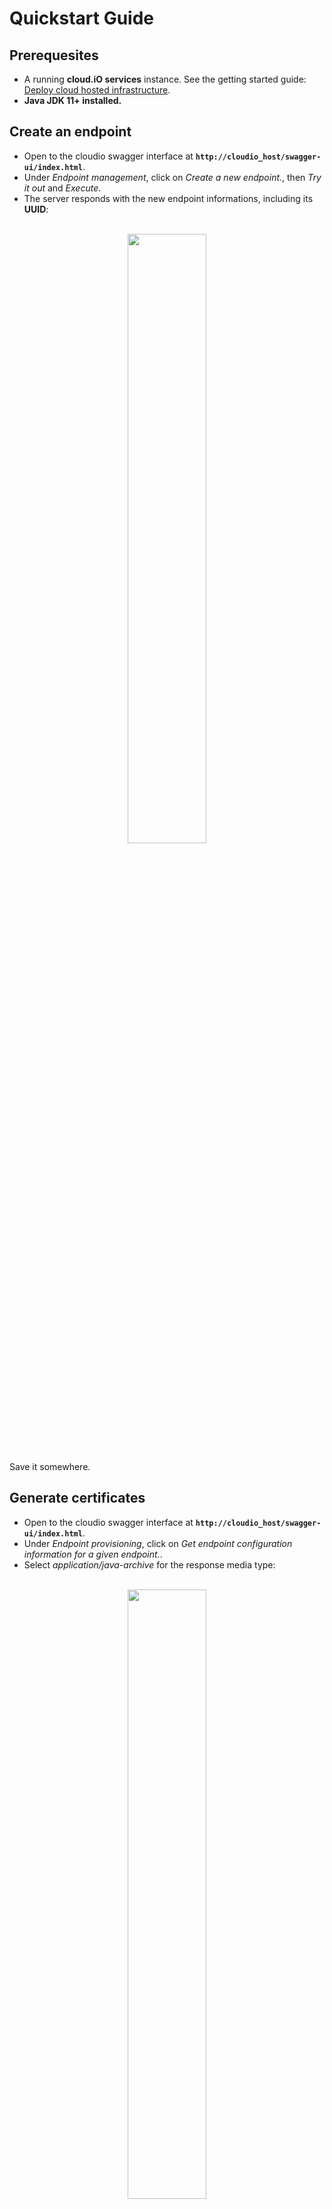# Quickstart Guide

## Prerequesites

- A running **cloud.iO services** instance. See the getting started guide: [Deploy cloud hosted infrastructure](/getting_started/deploy).
- **Java JDK 11+ installed.**

## Create an endpoint

- Open to the cloudio swagger interface at **`http://cloudio_host/swagger-ui/index.html`**.
- Under *Endpoint management*, click on *Create a new endpoint.*, then *Try it out* and *Execute*.
- The server responds with the new endpoint informations, including its **UUID**:
<p align="center">
  <br>
  <img src="getting_started/_media/create_endpoint.png" style="width:50%" />
  <br>
</p>
Save it somewhere.

## Generate certificates

- Open to the cloudio swagger interface at **`http://cloudio_host/swagger-ui/index.html`**.
- Under *Endpoint provisioning*, click on *Get endpoint configuration information for a given endpoint.*.
- Select *application/java-archive* for the response media type:

<p align="center">
  <br>
  <img src="getting_started/_media/create_certs.png" style="width:50%" />
  <br>
</p>

- Enter the endpoint UUID as parameter:
<p align="center">
  <br>
  <img src="getting_started/_media/create_certs_2.png" style="width:50%" />
  <br>
</p>
- Click *Execute* and download the jar archive.

!> The jar file obtained is not an executable file. It is a jar archive that contains the certificates.

## Get an example endpoint
**Clone** or **download** the [cloudio-endpoint-java-example](https://github.com/cloudio-project/cloudio-endpoint-java-example) repository.

## Github Packages configuration
The [cloudio-endpoint-java](https://github.com/cloudio-project/cloudio-endpoint-java) is hosted on Github Packages.

As the login is mandatory to read a Github package, you'll need to fill the *gradle.properties* file with your Github **username** and 
a **personal access token**. Don't know how to generate a github **personal access token**? 
Go to [the Github documentation](https://docs.github.com/en/authentication/keeping-your-account-and-data-secure/creating-a-personal-access-token).

## Extract the certificates

- Copy the certificates jar archive in *cloudio-endpoint-java-example/src/main/resources/cloud.io/*.
- Extract the files contained in the jar archive:
<p align="center">
  <br>
  <img src="getting_started/_media/extract.png" style="width:50%" />
  <br>
</p>

## Fill the properties file

- Copy the content of **xxxxxxx-xxxx-xxxx-xxxx-xxxxxxxxxxxx.properties** and paste it in **example.properties**.
- Complete *hostname*, *clientCert* and *authorityCert* path in **example.properties**.
- A filled *example.properties*:
```
ch.hevs.cloudio.endpoint.hostUri=ssl://192.168.37.130
ch.hevs.cloudio.endpoint.ssl.authorityCert=file:/C:/Users/myUsername/Desktop/cloudio-endpoint-java-example-main/src/main/resources/cloud.io/authority.jks
ch.hevs.cloudio.endpoint.ssl.clientCert=file:/C:/Users/myUsername/Desktop/cloudio-endpoint-java-example-main/src/main/resources/cloud.io/8aecad7e-2e69-4d0b-a656-a88395dbc2cf.p12
ch.hevs.cloudio.endpoint.ssl.verifyHostname=false
ch.hevs.cloudio.endpoint.uuid=8aecad7e-2e69-4d0b-a656-a88395dbc2cf
ch.hevs.cloudio.endpoint.ssl.clientPassword=qTAGQYkNtFMTJiQU
ch.hevs.cloudio.endpoint.ssl.authorityPassword=qTAGQYkNtFMTJiQU
```

## Run the endpoint

Linux:
```bash
./gradlew build
./gradlew run
```
<br>Windows:
```bash
gradlew.bat build
gradlew.bat run
```

You should now see the log *"Endpoint is online"* in the console.




